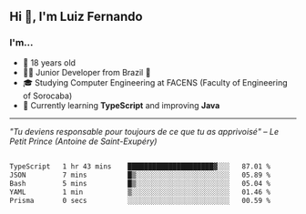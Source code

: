 <h2>Hi 👋, I'm Luiz Fernando</h2>

### I'm...
* 🤟 18 years old
* 👨‍💻 Junior Developer from Brazil 💚
* 🎓 Studying Computer Engineering at FACENS (Faculty of Engineering of Sorocaba)
* 🔭 Currently learning **TypeScript** and improving **Java**

---

_"Tu deviens responsable pour toujours de ce que tu as apprivoisé" – Le Petit Prince (Antoine de Saint-Exupéry)_

##

<!--START_SECTION:waka-->

```txt
TypeScript   1 hr 43 mins    █████████████████████▓░░░   87.01 %
JSON         7 mins          █▒░░░░░░░░░░░░░░░░░░░░░░░   05.89 %
Bash         5 mins          █▒░░░░░░░░░░░░░░░░░░░░░░░   05.04 %
YAML         1 min           ▒░░░░░░░░░░░░░░░░░░░░░░░░   01.46 %
Prisma       0 secs          ░░░░░░░░░░░░░░░░░░░░░░░░░   00.59 %
```

<!--END_SECTION:waka-->
